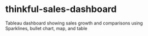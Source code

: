 # thinkful-sales-dashboard
Tableau dashboard showing sales growth and comparisons using Sparklines, bullet chart, map, and table
